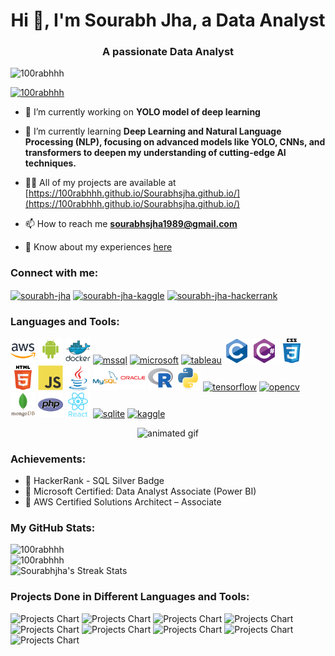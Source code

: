 <h1 align="center">Hi 👋, I'm Sourabh Jha, a Data Analyst</h1>
<h3 align="center">A passionate Data Analyst</h3>

<p align="left"> <img src="https://komarev.com/ghpvc/?username=100rabhhh&label=Profile%20views&color=0e75b6&style=flat" alt="100rabhhh" /> </p>

<p align="left"> <a href="https://github.com/ryo-ma/github-profile-trophy"><img src="https://github-profile-trophy.vercel.app/?username=100rabhhh&theme=onedark&no-frame=true&row=1&column=4&margin-w=15&margin-h=15" alt="100rabhhh" /></a> </p>

- 🔭 I’m currently working on **YOLO model of deep learning**

- 🌱 I’m currently learning **Deep Learning and Natural Language Processing (NLP), focusing on advanced models like YOLO, CNNs, and transformers to deepen my understanding of cutting-edge AI techniques.**

- 👨‍💻 All of my projects are available at [https://100rabhhh.github.io/Sourabhsjha.github.io/](https://100rabhhh.github.io/Sourabhsjha.github.io/)

- 📫 How to reach me **sourabhsjha1989@gmail.com**

- 📄 Know about my experiences [here](https://drive.google.com/file/d/1QyHhoTIUbEfyT4bMJwt1n8DNA0druxeJ/view?pli=1)

<h3 align="left">Connect with me:</h3>
<p align="left">
<a href="https://linkedin.com/in/sourabh-jha-b84010264/" target="blank"><img align="center" src="https://raw.githubusercontent.com/rahuldkjain/github-profile-readme-generator/master/src/images/icons/Social/linked-in-alt.svg" alt="sourabh-jha" height="30" width="40" /></a>
<a href="https://kaggle.com/sourabhsjha1980" target="blank"><img align="center" src="https://raw.githubusercontent.com/rahuldkjain/github-profile-readme-generator/master/src/images/icons/Social/kaggle.svg" alt="sourabh-jha-kaggle" height="30" width="40" /></a>
<a href="https://www.hackerrank.com/profile/sourabhsjha1980" target="blank"><img align="center" src="https://raw.githubusercontent.com/rahuldkjain/github-profile-readme-generator/master/src/images/icons/Social/hackerrank.svg" alt="sourabh-jha-hackerrank" height="30" width="40" /></a>
</p>

<h3 align="left">Languages and Tools:</h3>
<p align="left">
  <a href="https://aws.amazon.com" target="_blank" rel="noreferrer"><img src="https://raw.githubusercontent.com/devicons/devicon/master/icons/amazonwebservices/amazonwebservices-original-wordmark.svg" alt="aws" width="40" height="40" /></a>
  <a href="https://developer.android.com" target="_blank" rel="noreferrer"><img src="https://raw.githubusercontent.com/devicons/devicon/master/icons/android/android-original-wordmark.svg" alt="android" width="40" height="40" /></a>
  <a href="https://www.docker.com/" target="_blank" rel="noreferrer"><img src="https://raw.githubusercontent.com/devicons/devicon/master/icons/docker/docker-original-wordmark.svg" alt="docker" width="40" height="40" /></a>
  <a href="https://www.microsoft.com/en-us/sql-server" target="_blank" rel="noreferrer"><img src="https://www.svgrepo.com/show/303229/microsoft-sql-server-logo.svg" alt="mssql" width="40" height="40" /></a>
  <a href="https://www.microsoft.com/en-us/microsoft-365/excel" target="_blank" rel="noreferrer"><img src="https://www.vectorlogo.zone/logos/microsoft/microsoft-icon.svg" alt="microsoft" width="40" height="40" /></a>
 <a href="https://tableau.com/" target="_blank" rel="noreferrer"><img src="https://www.vectorlogo.zone/logos/tableau/tableau-wordmark.svg" alt="tableau" width="40" height="40" /></a>
  <a href="https://www.cprogramming.com/" target="_blank" rel="noreferrer"><img src="https://raw.githubusercontent.com/devicons/devicon/master/icons/c/c-original.svg" alt="c" width="40" height="40" /></a>
  <a href="https://www.w3schools.com/cs/" target="_blank" rel="noreferrer"><img src="https://raw.githubusercontent.com/devicons/devicon/master/icons/csharp/csharp-original.svg" alt="csharp" width="40" height="40" /></a>
  <a href="https://www.w3schools.com/css/" target="_blank" rel="noreferrer"><img src="https://raw.githubusercontent.com/devicons/devicon/master/icons/css3/css3-original-wordmark.svg" alt="css3" width="40" height="40" /></a>
  <a href="https://www.w3schools.com/html/" target="_blank" rel="noreferrer"><img src="https://raw.githubusercontent.com/devicons/devicon/master/icons/html5/html5-original-wordmark.svg" alt="html5" width="40" height="40" /></a>
  <a href="https://developer.mozilla.org/en-US/docs/Web/JavaScript" target="_blank" rel="noreferrer"><img src="https://raw.githubusercontent.com/devicons/devicon/master/icons/javascript/javascript-original.svg" alt="javascript" width="40" height="40" /></a>
  <a href="https://www.java.com" target="_blank" rel="noreferrer"><img src="https://raw.githubusercontent.com/devicons/devicon/master/icons/java/java-original.svg" alt="java" width="40" height="40" /></a>
  <a href="https://www.mysql.com/" target="_blank" rel="noreferrer"><img src="https://raw.githubusercontent.com/devicons/devicon/master/icons/mysql/mysql-original-wordmark.svg" alt="mysql" width="40" height="40" /></a>
  <a href="https://www.oracle.com/" target="_blank" rel="noreferrer"><img src="https://raw.githubusercontent.com/devicons/devicon/master/icons/oracle/oracle-original.svg" alt="oracle" width="40" height="40" /></a>
  <a href="https://www.r-project.org/" target="_blank" rel="noreferrer"><img src="https://raw.githubusercontent.com/devicons/devicon/master/icons/r/r-original.svg" alt="r" width="40" height="40" /></a>
  <a href="https://www.python.org" target="_blank" rel="noreferrer"><img src="https://raw.githubusercontent.com/devicons/devicon/master/icons/python/python-original.svg" alt="python" width="40" height="40" /></a>
  <a href="https://www.tensorflow.org/" target="_blank" rel="noreferrer"><img src="https://www.vectorlogo.zone/logos/tensorflow/tensorflow-icon.svg" alt="tensorflow" width="40" height="40" /></a>
  <a href="https://www.opencv.org/" target="_blank" rel="noreferrer"><img src="https://www.vectorlogo.zone/logos/opencv/opencv-icon.svg" alt="opencv" width="40" height="40" /></a>
  <a href="https://www.mongodb.com/" target="_blank" rel="noreferrer"><img src="https://raw.githubusercontent.com/devicons/devicon/master/icons/mongodb/mongodb-original-wordmark.svg" alt="mongodb" width="40" height="40" /></a>
  <a href="https://www.php.net" target="_blank" rel="noreferrer"><img src="https://raw.githubusercontent.com/devicons/devicon/master/icons/php/php-original.svg" alt="php" width="40" height="40" /></a>
  <a href="https://reactjs.org/" target="_blank" rel="noreferrer"><img src="https://raw.githubusercontent.com/devicons/devicon/master/icons/react/react-original-wordmark.svg" alt="react" width="40" height="40" /></a>
  <a href="https://www.sqlite.org/" target="_blank" rel="noreferrer"><img src="https://www.vectorlogo.zone/logos/sqlite/sqlite-icon.svg" alt="sqlite" width="40" height="40" /></a>
  <a href="https://www.kaggle.com/" target="_blank" rel="noreferrer"><img src="https://www.vectorlogo.zone/logos/kaggle/kaggle-icon.svg" alt="kaggle" width="40" height="40" /></a>
</p>

<p align="center"> 
  <img src="https://miro.medium.com/v2/resize:fit:828/format:webp/0*tD5kEC2JYcKHH0zO.gif" alt="animated gif" />
</p>

<h3 align="left">Achievements:</h3>
<ul>
  <li>🏅 HackerRank - SQL Silver Badge</li>
  <li>🏅 Microsoft Certified: Data Analyst Associate (Power BI)</li>
  <li>🏅 AWS Certified Solutions Architect – Associate</li>
</ul>

<h3 align="left">My GitHub Stats:</h3>
<p align="left">
  <div>
    <img src="https://github-readme-stats.vercel.app/api?username=100rabhhh&show_icons=true&theme=radical" alt="100rabhhh" />
  </div>
  <div>
    <img src="https://github-readme-stats.vercel.app/api/top-langs?username=100rabhhh&show_icons=true&theme=radical" alt="100rabhhh" />
  </div>
  <div>
    <img src="https://github-readme-streak-stats.herokuapp.com/?user=Sourabhjha&theme=radical" alt="Sourabhjha's Streak Stats" />
  </div>
</p>

<h3 align="left">Projects Done in Different Languages and Tools:</h3>

![Projects Chart](https://img.shields.io/badge/Python-7-brightgreen?style=flat&logo=python&logoColor=white)
![Projects Chart](https://img.shields.io/badge/PowerBI-5-brightgreen?style=flat&logo=powerbi&logoColor=white)
![Projects Chart](https://img.shields.io/badge/Excel-10-brightgreen?style=flat&logo=excel&logoColor=white)
![Projects Chart](https://img.shields.io/badge/Tableau-8-brightgreen?style=flat&logo=tableau&logoColor=white)
![Projects Chart](https://img.shields.io/badge/SQL-9-brightgreen?style=flat&logo=postgresql&logoColor=white)
![Projects Chart](https://img.shields.io/badge/HTML-6-brightgreen?style=flat&logo=html5&logoColor=white)
![Projects Chart](https://img.shields.io/badge/CSS-5-brightgreen?style=flat&logo=css3&logoColor=white)
![Projects Chart](https://img.shields.io/badge/JavaScript-4-brightgreen?style=flat&logo=javascript&logoColor=white)
![Projects Chart](https://img.shields.io/badge/PHP-3-brightgreen?style=flat&logo=php&logoColor=white)



